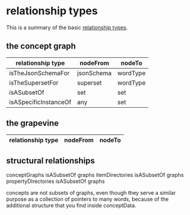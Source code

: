 # relationship types

This is a summary of the basic [relationship types](../glossary/relationshipType.md).

## the concept graph

| relationship type | nodeFrom | nodeTo |
| ----- | ----- | ----- |
| isTheJsonSchemaFor | jsonSchema | wordType |
| isTheSupersetFor | superset | wordType |
| isASubsetOf | set | set |
| isASpecificInstanceOf | any | set |

## the grapevine

| relationship type | nodeFrom | nodeTo |
| ----- | ----- | -----|

## structural relationships

conceptGraphs isASubsetOf graphs
itemDirectories isASubsetOf graphs
propertyDIrectories isASubsetOf graphs

concepts are not subsets of graphs, even though they serve a similar purpose as a collection of pointers to many words, because of the additional structure that you find inside conceptData.
